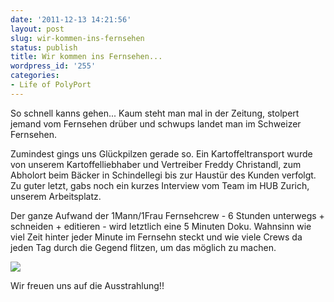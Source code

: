 ```yaml
---
date: '2011-12-13 14:21:56'
layout: post
slug: wir-kommen-ins-fernsehen
status: publish
title: Wir kommen ins Fernsehen...
wordpress_id: '255'
categories:
- Life of PolyPort
---
```


So schnell kanns gehen...
Kaum steht man mal in der Zeitung, stolpert jemand vom Fernsehen drüber und schwups landet man im Schweizer Fernsehen.

Zumindest gings uns Glückpilzen gerade so. Ein Kartoffeltransport wurde von unserem Kartoffelliebhaber und Vertreiber Freddy Christandl, zum Abholort beim Bäcker in Schindellegi bis zur Haustür des Kunden verfolgt. 
Zu guter letzt, gabs noch ein kurzes Interview vom Team im HUB Zurich, unserem Arbeitsplatz.

Der ganze Aufwand der 1Mann/1Frau Fernsehcrew - 6 Stunden unterwegs + schneiden + editieren - wird letztlich eine 5 Minuten Doku. Wahnsinn wie viel Zeit hinter jeder Minute im Fernsehn steckt und wie viele Crews da jeden Tag durch die Gegend flitzen, um das möglich zu machen.

[![](http://polyport.files.wordpress.com/2011/12/sf_lowres.png)](http://polyport.files.wordpress.com/2011/12/sf_lowres.png)

Wir freuen uns auf die Ausstrahlung!!

